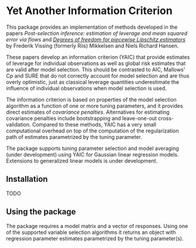 Yet Another Information Criterion
=================================

This package provides an implementation of methods developed in 
the papers *Post-selection inference: estimation of leverage
and mean squared error via flows* and [*Degrees of freedom for piecewise 
Lipschitz estimators*](https://projecteuclid.org/euclid.aihp/1524643230) by 
Frederik Vissing (formerly Riis) Mikkelsen and Niels Richard Hansen. 

These papers develop an information criterion (YAIC) that provide 
estimates of leverage for individual observations 
as well as global risk estimates that are valid after model selection. 
This should be contrasted to AIC, Mallows' Cp and SURE that do not
correctly account for model selection and are thus overly optimistic,
just as classical leverage quantities underestimate the influence 
of individual observations when model selection is used.

The information criterion is based on properties of the model 
selection algorithm as a function of one or more tuning parameters, and 
it provides direct estimates of *covariance penalties*. Alternatives for 
estimating covariance penalties include bootstrapping and leave-one-out 
cross-validation. Compared to these methods, YAIC
has a very small computational overhead on top of the computation 
of the regularization path of estimates parametrized by the tuning parameter. 

The package supports tuning parameter selection and model averaging (under
development) using YAIC for Gaussian linear regression models. Extensions
to generalized linear models is under development. 


## Installation

TODO

## Using the package

The package requires a model matrix and a vector of responses. Using 
one of the supported variable selection algorithms it returns an 
object with regression parameter estimates parametrized by the tuning 
parameter(s). 
